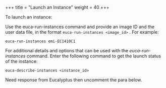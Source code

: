 +++
title = "Launch an Instance"
weight = 40
+++

To launch an instance: 

Use the euca-run-instances command and provide an image ID and the user data file, in the format `euca-run-instances <image_id>` . For example: 

    euca-run-instances emi-EC1410C1 

For additional details and options that can be used with the *euca-run-instances* command. Enter the following command to get the launch status of the instance: 

    euca-describe-instances <instance_id>

Need response from Eucalyptus then uncomment the para below. 
